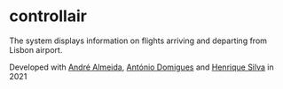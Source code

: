 # controllair

The system displays information on flights arriving and departing from Lisbon airport.

Developed with [André Almeida](https://github.com/Almeida-a), [António Domigues](https://github.com/antonioccdomingues) and [Henrique Silva](https://github.com/Rupesa) in 2021

